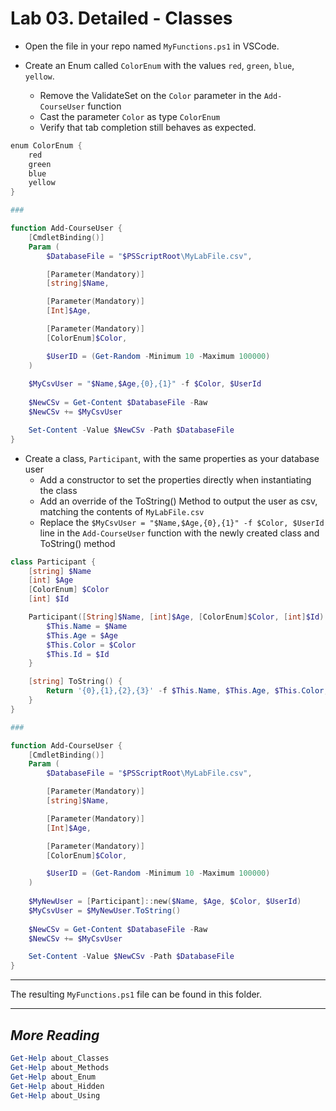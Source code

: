 # Lab 03. Detailed - Classes

- Open the file in your repo named `MyFunctions.ps1` in VSCode.

- Create an Enum called `ColorEnum` with the values `red`, `green`, `blue`, `yellow`.
  - Remove the ValidateSet on the `Color` parameter in the `Add-CourseUser` function
  - Cast the parameter `Color` as type `ColorEnum`
  - Verify that tab completion still behaves as expected.

```PowerShell
enum ColorEnum {
    red
    green
    blue
    yellow
}

###

function Add-CourseUser {
    [CmdletBinding()]
    Param (
        $DatabaseFile = "$PSScriptRoot\MyLabFile.csv",

        [Parameter(Mandatory)]
        [string]$Name,

        [Parameter(Mandatory)]
        [Int]$Age,

        [Parameter(Mandatory)]
        [ColorEnum]$Color,

        $UserID = (Get-Random -Minimum 10 -Maximum 100000)
    )
    
    $MyCsvUser = "$Name,$Age,{0},{1}" -f $Color, $UserId
    
    $NewCSv = Get-Content $DatabaseFile -Raw
    $NewCSv += $MyCsvUser

    Set-Content -Value $NewCSv -Path $DatabaseFile
}

```

- Create a class, `Participant`, with the same properties as your database user
  - Add a constructor to set the properties directly when instantiating the class
  - Add an override of the ToString() Method to output the user as csv, matching the contents of `MyLabFile.csv`
  - Replace the `$MyCsvUser = "$Name,$Age,{0},{1}" -f $Color, $UserId` line in the `Add-CourseUser` function with the newly created class and ToString() method

```PowerShell
class Participant {
    [string] $Name
    [int] $Age
    [ColorEnum] $Color 
    [int] $Id

    Participant([String]$Name, [int]$Age, [ColorEnum]$Color, [int]$Id) {
        $This.Name = $Name
        $This.Age = $Age
        $This.Color = $Color
        $This.Id = $Id
    }

    [string] ToString() {
        Return '{0},{1},{2},{3}' -f $This.Name, $This.Age, $This.Color, $This.Id
    }
}

###

function Add-CourseUser {
    [CmdletBinding()]
    Param (
        $DatabaseFile = "$PSScriptRoot\MyLabFile.csv",

        [Parameter(Mandatory)]
        [string]$Name,

        [Parameter(Mandatory)]
        [Int]$Age,

        [Parameter(Mandatory)]
        [ColorEnum]$Color,

        $UserID = (Get-Random -Minimum 10 -Maximum 100000)
    )
    
    $MyNewUser = [Participant]::new($Name, $Age, $Color, $UserId)
    $MyCsvUser = $MyNewUser.ToString() 
    
    $NewCSv = Get-Content $DatabaseFile -Raw
    $NewCSv += $MyCsvUser

    Set-Content -Value $NewCSv -Path $DatabaseFile
}
```

---

The resulting `MyFunctions.ps1` file can be found in this folder.

---

## *More Reading*

```PowerShell
Get-Help about_Classes
Get-Help about_Methods
Get-Help about_Enum
Get-Help about_Hidden
Get-Help about_Using
```
